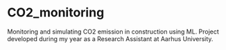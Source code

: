 # CO2_monitoring
Monitoring and simulating CO2 emission in construction using ML. Project developed during my year as a Research Assistant at Aarhus University.

